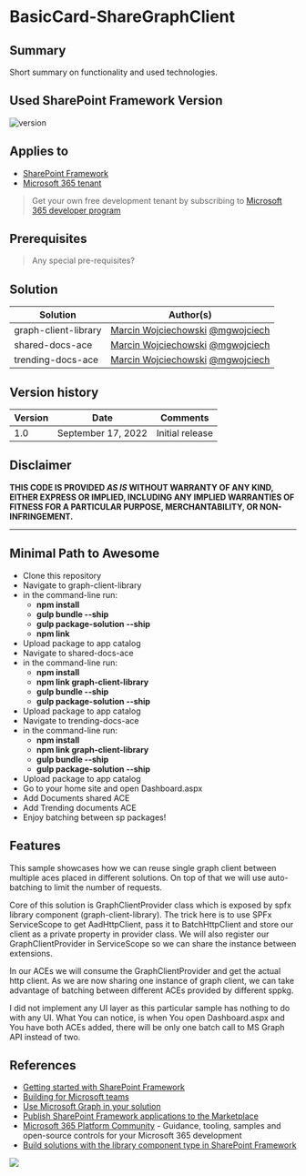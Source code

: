 # BasicCard-ShareGraphClient

## Summary

Short summary on functionality and used technologies.

## Used SharePoint Framework Version

![version](https://img.shields.io/badge/version-1.15-green.svg)

## Applies to

- [SharePoint Framework](https://aka.ms/spfx)
- [Microsoft 365 tenant](https://docs.microsoft.com/en-us/sharepoint/dev/spfx/set-up-your-developer-tenant)

> Get your own free development tenant by subscribing to [Microsoft 365 developer program](http://aka.ms/o365devprogram)

## Prerequisites

> Any special pre-requisites?

## Solution

| Solution    | Author(s)                                               |
| ----------- | ------------------------------------------------------- |
| graph-client-library | [Marcin Wojciechowski](https://github.com/mgwojciech) [@mgwojciech](https://twitter.com/mgwojciech) |
| shared-docs-ace | [Marcin Wojciechowski](https://github.com/mgwojciech) [@mgwojciech](https://twitter.com/mgwojciech) |
| trending-docs-ace | [Marcin Wojciechowski](https://github.com/mgwojciech) [@mgwojciech](https://twitter.com/mgwojciech) |

## Version history

| Version | Date             | Comments        |
| ------- | ---------------- | --------------- |
| 1.0     | September 17, 2022 | Initial release |

## Disclaimer

**THIS CODE IS PROVIDED _AS IS_ WITHOUT WARRANTY OF ANY KIND, EITHER EXPRESS OR IMPLIED, INCLUDING ANY IMPLIED WARRANTIES OF FITNESS FOR A PARTICULAR PURPOSE, MERCHANTABILITY, OR NON-INFRINGEMENT.**

---

## Minimal Path to Awesome

- Clone this repository
- Navigate to graph-client-library
- in the command-line run:
  - **npm install**
  - **gulp bundle --ship**
  - **gulp package-solution --ship**
  - **npm link**
- Upload package to app catalog
- Navigate to shared-docs-ace
- in the command-line run:
  - **npm install**
  - **npm link graph-client-library**
  - **gulp bundle --ship**
  - **gulp package-solution --ship**
- Upload package to app catalog
- Navigate to trending-docs-ace
- in the command-line run:
  - **npm install**
  - **npm link graph-client-library**
  - **gulp bundle --ship**
  - **gulp package-solution --ship**
- Upload package to app catalog
- Go to your home site and open Dashboard.aspx
- Add Documents shared ACE
- Add Trending documents ACE
- Enjoy batching between sp packages!

## Features

This sample showcases how we can reuse single graph client between multiple aces placed in different solutions. On top of that we will use auto-batching to limit the number of requests.

Core of this solution is GraphClientProvider class which is exposed by spfx library component (graph-client-library). The trick here is to use SPFx ServiceScope to get AadHttpClient, pass it to BatchHttpClient and store our client as a private property in provider class. We will also register our GraphClientProvider in ServiceScope so we can share the instance between extensions.

In our ACEs we will consume the GraphClientProvider and get the actual http client. As we are now sharing one instance of graph client, we can take advantage of batching between different ACEs provided by different sppkg.

I did not implement any UI layer as this particular sample has nothing to do with any UI. What You can notice, is when You open Dashboard.aspx and You have both ACEs added, there will be only one batch call to MS Graph API instead of two.

## References

- [Getting started with SharePoint Framework](https://docs.microsoft.com/en-us/sharepoint/dev/spfx/set-up-your-developer-tenant)
- [Building for Microsoft teams](https://docs.microsoft.com/en-us/sharepoint/dev/spfx/build-for-teams-overview)
- [Use Microsoft Graph in your solution](https://docs.microsoft.com/en-us/sharepoint/dev/spfx/web-parts/get-started/using-microsoft-graph-apis)
- [Publish SharePoint Framework applications to the Marketplace](https://docs.microsoft.com/en-us/sharepoint/dev/spfx/publish-to-marketplace-overview)
- [Microsoft 365 Platform Community](https://aka.ms/m365pnp) - Guidance, tooling, samples and open-source controls for your Microsoft 365 development
- [Build solutions with the library component type in SharePoint Framework](https://docs.microsoft.com/en-us/sharepoint/dev/spfx/library-component-tutorial)
<img src="https://pnptelemetry.azurewebsites.net/sp-dev-fx-aces/samples/BasicCard-ShareGraphClient" />
